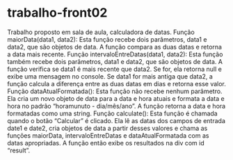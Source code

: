 # trabalho-front02
Trabalho proposto em sala de aula, calculadora de datas.
Função maiorData(data1, data2): Esta função recebe dois parâmetros, data1 e data2, que são objetos de data. A função compara as duas datas e retorna a data mais recente.
Função intervaloEntreDatas(data1, data2): Esta função também recebe dois parâmetros, data1 e data2, que são objetos de data. A função verifica se data1 é mais recente que data2. Se for, ela retorna null e exibe uma mensagem no console. Se data1 for mais antiga que data2, a função calcula a diferença entre as duas datas em dias e retorna esse valor.
Função dataAtualFormatada(): Esta função não recebe nenhum parâmetro. Ela cria um novo objeto de data para a data e hora atuais e formata a data e hora no padrão “horamunuto - dia/mês/ano”. A função retorna a data e hora formatadas como uma string.
Função calculate(): Esta função é chamada quando o botão “Calcular” é clicado. Ela lê as datas dos campos de entrada date1 e date2, cria objetos de data a partir desses valores e chama as funções maiorData, intervaloEntreDatas e dataAtualFormatada com as datas apropriadas. A função então exibe os resultados na div com id “result”.
